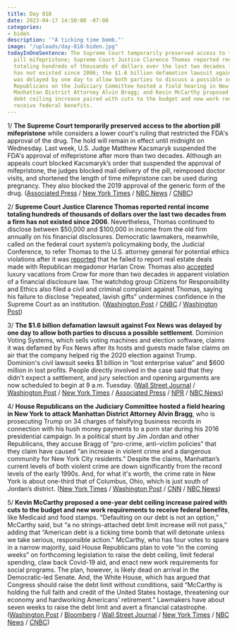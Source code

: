 ```yaml
---
title: Day 818
date: 2023-04-17 14:50:00 -07:00
categories:
- biden
description: '"A ticking time bomb."'
image: "/uploads/day-818-biden.jpg"
todayInOneSentence: The Supreme Court temporarily preserved access to the abortion
  pill mifepristone; Supreme Court Justice Clarence Thomas reported rental income
  totaling hundreds of thousands of dollars over the last two decades from a firm
  has not existed since 2006; the $1.6 billion defamation lawsuit against Fox News
  was delayed by one day to allow both parties to discuss a possible settlement; House
  Republicans on the Judiciary Committee hosted a field hearing in New York to attack
  Manhattan District Attorney Alvin Bragg; and Kevin McCarthy proposed a one-year
  debt ceiling increase paired with cuts to the budget and new work requirements to
  receive federal benefits.
---
```


1/ **The Supreme Court temporarily preserved access to the abortion pill mifepristone** while considers a lower court's ruling that restricted the FDA's approval of the drug. The hold will remain in effect until midnight on Wednesday. Last week, U.S. Judge Matthew Kacsmaryk suspended the FDA's approval of mifepristone after more than two decades. Although an appeals court blocked Kacsmaryk’s order that suspended the approval of mifepristone, the judges blocked mail delivery of the pill, reimposed doctor visits, and shortened the length of time mifepristone can be used during pregnancy. They also blocked the 2019 approval of the generic form of the drug. ([Associated Press](https://apnews.com/article/supreme-court-abortion-pill-mifepristone-ff152a443d8439e8fa5d9376070822b2) / [New York Times](https://www.nytimes.com/2023/04/14/us/politics/supreme-court-abortion-pill.html) / [NBC News](https://www.nbcnews.com/politics/supreme-court/drugmaker-asks-supreme-court-block-abortion-pill-ruling-rcna79694) / [CNBC](https://www.cnbc.com/2023/04/14/supreme-court-temporarily-blocks-abortion-pill-restrictions.html))

2/ **Supreme Court Justice Clarence Thomas reported rental income totaling hundreds of thousands of dollars over the last two decades from a firm has not existed since 2006**. Nevertheless, Thomas continued to disclose between $50,000 and $100,000 in income from the old firm annually on his financial disclosures. Democratic lawmakers, meanwhile, called on the federal court system’s policymaking body, the Judicial Conference, to refer Thomas to the U.S. attorney general for potential ethics violations after it was [reported](https://whatthefuckjusthappenedtoday.com/2023/04/13/day-814/#6-supreme-court-justice-clarence-tho) that he failed to report real estate deals made with Republican megadonor Harlan Crow. Thomas also [accepted](https://whatthefuckjusthappenedtoday.com/2023/04/06/day-807/#1-supreme-court-justice-clarence-tho) luxury vacations from Crow for more than two decades in apparent violation of a financial disclosure law. The watchdog group Citizens for Responsibility and Ethics also filed a civil and criminal complaint against Thomas, saying his failure to disclose “repeated, lavish gifts” undermines confidence in the Supreme Court as an institution. ([Washington Post](https://www.washingtonpost.com/investigations/2023/04/16/clarence-thomas-ginger-financial-disclosure/) / [CNBC](https://www.cnbc.com/2023/04/16/clarence-thomas-has-been-claiming-thousands-of-dollars-annually-from-a-shuttered-real-estate-firm.html) / [Washington Post](https://www.washingtonpost.com/politics/2023/04/14/clarence-thomas-gifts-property-gop-donor-supreme-court/))

3/ **The $1.6 billion defamation lawsuit against Fox News was delayed by one day to allow both parties to discuss a possible settlement**. Dominion Voting Systems, which sells voting machines and election software, claims it was defamed by Fox News after its hosts and guests made false claims on air that the company helped rig the 2020 election against Trump. Dominion's civil lawsuit seeks $1 billion in “lost enterprise value” and $600 million in lost profits. People directly involved in the case said that they didn't expect a settlement, and jury selection and opening arguments are now scheduled to begin at 9 a.m. Tuesday. ([Wall Street Journal](https://www.wsj.com/articles/fox-news-dominion-prepare-for-battle-in-1-6-billion-defamation-trial-fad2e9a6?mod=hp_lead_pos6) / [Washington Post](https://www.washingtonpost.com/media/2023/04/16/fox-news-dominion-trial/) / [New York Times](https://www.nytimes.com/2023/04/17/business/fox-dominion-trial-delay.html) / [Associated Press](https://apnews.com/article/fox-news-dominion-trial-trump-election-lies-1b0c3a1d067dff11bf6a6f516fe9988a) / [NPR](https://www.npr.org/2023/04/17/1170371145/delay-fox-news-dominion-trial-judge-eric-davis) / [NBC News](https://www.nbcnews.com/politics/politics-news/start-trial-dominion-lawsuit-fox-news-delayed-rcna79954))

4/ **House Republicans on the Judiciary Committee hosted a field hearing in New York to attack Manhattan District Attorney Alvin Bragg**, who is prosecuting Trump on 34 charges of falsifying business records in connection with his hush money payments to a porn star during his 2016 presidential campaign. In a political stunt by Jim Jordan and other Republicans, they accuse Bragg of “pro-crime, anti-victim policies” that they claim have caused “an increase in violent crime and a dangerous community for New York City residents.” Despite the claims, Manhattan’s current levels of both violent crime are down significantly from the record levels of the early 1990s. And, for what it's worth, the crime rate in New York is about one-third that of Columbus, Ohio, which is just south of Jordan’s district. ([New York Times](https://www.nytimes.com/2023/04/17/us/politics/house-republicans-hearing-bragg-manhattan.html) / [Washington Post](https://www.washingtonpost.com/politics/2023/04/17/house-republicans-jordan-bragg-manhattan-crime/) / [CNN](https://www.cnn.com/2023/04/17/politics/house-republican-field-hearing-manhattan-da/index.html) / [NBC News](https://www.nbcnews.com/politics/congress/trump-allies-take-fight-braggs-backyard-hearing-nyc-crime-rcna79330))

5/ **Kevin McCarthy proposed a one-year debt ceiling increase paired with cuts to the budget and new work requirements to receive federal benefits**, like Medicaid and food stamps. “Defaulting on our debt is not an option,” McCarthy said, but “a no strings-attached debt limit increase will not pass,” adding that “American debt is a ticking time bomb that will detonate unless we take serious, responsible action." McCarthy, who has four votes to spare in a narrow majority, said House Republicans plan to vote “in the coming weeks” on forthcoming legislation to raise the debt ceiling, limit federal spending, claw back Covid-19 aid, and enact new work requirements for social programs. The plan, however, is likely dead on arrival in the Democratic-led Senate. And, the White House, which has argued that Congress should raise the debt limit without conditions, said “McCarthy is holding the full faith and credit of the United States hostage, threatening our economy and hardworking Americans’ retirement.” Lawmakers have about seven weeks to raise the debt limit and avert a financial catastrophe. ([Washington Post](https://www.washingtonpost.com/business/2023/04/17/debt-ceiling-crisis-kevin-mccarthy/) / [Bloomberg](https://www.bloomberg.com/news/articles/2023-04-17/mccarthy-at-nyse-pledges-vote-on-debt-limit-with-spending-cuts?srnd=premium&sref=MIBMEEoj) / [Wall Street Journal](https://www.wsj.com/articles/mccarthy-says-house-gop-plans-to-vote-on-debt-limit-spending-cuts-cc39c0d8?mod=hp_lead_pos7) / [New York Times](https://www.nytimes.com/2023/04/17/us/politics/mccarthy-debt-ceiling-increase.html) / [NBC News](https://www.nbcnews.com/politics/congress/speaker-mccarthy-says-house-republicans-will-pass-debt-limit-bill-2024-rcna80015) / [CNBC](https://www.cnbc.com/2023/04/17/kevin-mccarthy-wall-street-speech.html))


